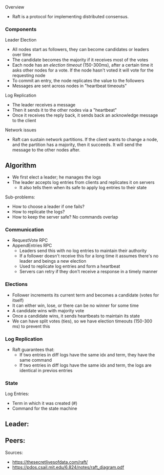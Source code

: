 
Overview
- Raft is a protocol for implementing distributed consensus.

### Components

Leader Election
- All nodes start as followers, they can become candidates or leaders over time
- The candidate becomes the majority if it receives most of the votes
- Each node has an *election timeout* (150-300ms), after a certain time it asks other nodes for a vote. If the node hasn't voted it will vote for the requesting node
- To commit an entry, the node replicates the value to the followers
- Messages are sent across nodes in "heartbeat timeouts"

Log Replication
- The leader receives a message
- Then it sends it to the other nodes via a "heartbeat"
- Once it receives the reply back, it sends back an acknowledge message to the client

Network issues
- Raft can sustain network partitions. If the client wants to change a node, and the partition has a majority, then it succeeds. It will send the message to the other nodes after.

## Algorithm

- We first elect a leader; he manages the logs
- The leader accepts log entries from clients and replicates it on servers
  - It also tells them when its safe to apply log entries to their state

Sub-problems:
- How to choose a leader if one fails?
- How to replicate the logs?
- How to keep the server safe? No commands overlap

### Communication

- RequestVote RPC
- AppendEntries RPC
  - Leaders send this with no log entries to maintain their authority
  - If a follower doesn't receive this for a long time it assumes there's no leader and beings a new election
  - Used to replicate log entries and form a heartbeat
  - Servers can retry if they don't receive a response in a timely manner

### Elections
- Follower increments its current term and becomes a candidate (votes for itself)
- It can either win, lose, or there can be no winner for some time
- A candidate wins with majority vote
- Once a candidate wins, it sends heartbeats to maintain its state
- We can have split votes (ties), so we have election timeouts (150-300 ms) to prevent this

### Log Replication
- Raft guarantees that:
  - If two entries in diff logs have the same idx and term, they have the same command
  - If two entries in diff logs have the same idx and term, the logs are identical in previos entries

### State

Log Entries:
- Term in which it was created (#)
- Command for the state machine

Leader:
- 

Peers:
- 

Sources: 
- https://thesecretlivesofdata.com/raft/
- https://pdos.csail.mit.edu/6.824/notes/raft_diagram.pdf
